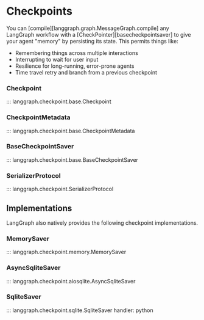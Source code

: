 # Checkpoints

You can [compile][langgraph.graph.MessageGraph.compile] any LangGraph workflow with a [CheckPointer][basecheckpointsaver] to give your agent "memory" by persisting its state. This permits things like:

- Remembering things across multiple interactions
- Interrupting to wait for user input
- Resilience for long-running, error-prone agents
- Time travel retry and branch from a previous checkpoint

### Checkpoint

::: langgraph.checkpoint.base.Checkpoint

### CheckpointMetadata

::: langgraph.checkpoint.base.CheckpointMetadata

### BaseCheckpointSaver

::: langgraph.checkpoint.base.BaseCheckpointSaver

### SerializerProtocol

::: langgraph.checkpoint.SerializerProtocol

## Implementations

LangGraph also natively provides the following checkpoint implementations.

### MemorySaver

::: langgraph.checkpoint.memory.MemorySaver

### AsyncSqliteSaver

::: langgraph.checkpoint.aiosqlite.AsyncSqliteSaver

### SqliteSaver

::: langgraph.checkpoint.sqlite.SqliteSaver
handler: python
